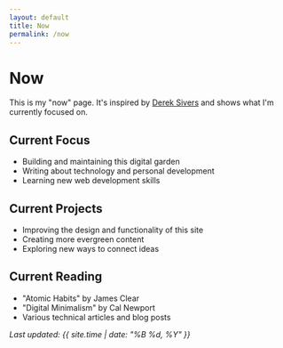 ```yaml
---
layout: default
title: Now
permalink: /now
---
```


# Now

This is my "now" page. It's inspired by [Derek Sivers](https://sive.rs/nowff) and shows what I'm currently focused on.

## Current Focus

- Building and maintaining this digital garden
- Writing about technology and personal development
- Learning new web development skills

## Current Projects

- Improving the design and functionality of this site
- Creating more evergreen content
- Exploring new ways to connect ideas

## Current Reading

- "Atomic Habits" by James Clear
- "Digital Minimalism" by Cal Newport
- Various technical articles and blog posts

*Last updated: {{ site.time | date: "%B %d, %Y" }}* 